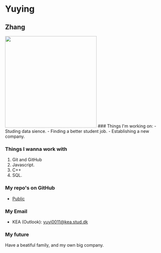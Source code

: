 # Yuying
## Zhang
<img width="300px" src="https://user-images..png"/>
### Things I'm working on:
- Studing data sience.
- Finding a better student job. 
- Establishing a new company.


### Things I wanna work with
1. Git and GitHub
2. Javascript.
3. C++
4. SQL.
### My repo's on GitHub
- [Public](https://github.com/yuying?tab=repositories&q=&type=public)
### My Email
- KEA (Outlook): [yuyi0011@kea.stud.dk](mailto:yuyi0011@kea.stud.dk)
### My future
Have a beatiful family, and my own big company. 
